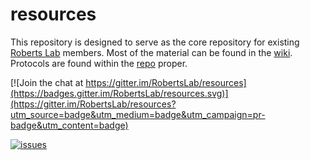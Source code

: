 # resources


This repository is designed to serve as the core repository for existing [Roberts Lab](http://faculty.washington.edu/sr320/) members. Most of the material can be found in the [wiki](https://github.com/RobertsLab/resources/wiki). Protocols are found within the [repo](https://github.com/RobertsLab/resources/tree/master/protocols) proper.


[![Join the chat at https://gitter.im/RobertsLab/resources](https://badges.gitter.im/RobertsLab/resources.svg)](https://gitter.im/RobertsLab/resources?utm_source=badge&utm_medium=badge&utm_campaign=pr-badge&utm_content=badge)

[![issues](https://img.shields.io/github/issues/RobertsLab/resources.svg)](https://github.com/RobertsLab/resources/issues)

